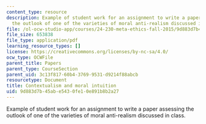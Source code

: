 ```yaml
---
content_type: resource
description: Example of student work for an assignment to write a paper assessing
  the outlook of one of the varieties of moral anti-realism discussed in class.
file: /ol-ocw-studio-app/courses/24-230-meta-ethics-fall-2015/9d883d7b45abe5430fe10e891b8b2a27_MIT24_230F15_FinalPaper.pdf
file_size: 653838
file_type: application/pdf
learning_resource_types: []
license: https://creativecommons.org/licenses/by-nc-sa/4.0/
ocw_type: OCWFile
parent_title: Papers
parent_type: CourseSection
parent_uid: 3c13f817-60b4-3769-9531-d9214f88abcb
resourcetype: Document
title: Contextualism and moral intuition
uid: 9d883d7b-45ab-e543-0fe1-0e891b8b2a27
---
```

Example of student work for an assignment to write a paper assessing the outlook of one of the varieties of moral anti-realism discussed in class.